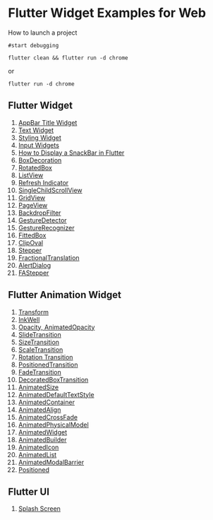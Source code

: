 # Flutter Widget Examples for Web

How to launch a project

`#start debugging`

`flutter clean && flutter run -d chrome`

or

`flutter run -d chrome`

## Flutter Widget
1. [AppBar Title Widget](projects/widgets/w01_appbar_title_widget)
2. [Text Widget](projects/widgets/w02_text_widget)
3. [Styling Widget](projects/widgets/w03_style_widget)
4. [Input Widgets](projects/widgets/w04_input_widgets)
5. [How to Display a SnackBar in Flutter](projects/widgets/w05_snackbar)
6. [BoxDecoration](projects/widgets/w06_box_decoration)
7. [RotatedBox](projects/widgets/w07_rotated_box)
8. [ListView](projects/widgets/w08_list_view)
9. [Refresh Indicator](projects/widgets/w09_refresh_indicator)
10. [SingleChildScrollView](projects/widgets/w10_single_child_scroll_view)
11. [GridView](projects/widgets/w11_grid_view)
12. [PageView](projects/widgets/w12_page_view)
13. [BackdropFilter](projects/widgets/w13_backdrop_filter)
14. [GestureDetector](projects/widgets/w14_gesture_detector)
15. [GestureRecognizer](projects/widgets/w15_gesture_recognizer)
16. [FittedBox](projects/widgets/w16_fitted_box)
17. [ClipOval](projects/animation%20widgets/aw17_clip)
18. [Stepper](projects/animation%20widgets/w18_stepper)
19. [FractionalTranslation](projects/animation%20widgets/w19_fractional_translation)
20. [AlertDialog](projects/animation%20widgets/w20_alert_dialog)
26. [FAStepper](projects/animation%20widgets/w26_fastepper)

## Flutter Animation Widget
1. [Transform](projects/animation%20widgets/aw01_transform)
2. [InkWell](projects/animation%20widgets/aw02_inkwell)
3. [Opacity, AnimatedOpacity](projects/animation%20widgets/aw03_opacity)
4. [SlideTransition](projects/animation%20widgets/aw04_slide_transition)
5. [SizeTransition](projects/animation%20widgets/aw05_size_transition)
6. [ScaleTransition](projects/animation%20widgets/aw06_scale_transition)
7. [Rotation Transition](projects/animation%20widgets/aw07_rotation_transition)
8. [PositionedTransition](projects/animation%20widgets/aw08_positioned_transition)
9. [FadeTransition](projects/animation%20widgets/aw09_fade_transition)
10. [DecoratedBoxTransition](projects/animation%20widgets/aw10_decorated_box_transition)
11. [AnimatedSize](projects/animation%20widgets/aw11_animated_size)
12. [AnimatedDefaultTextStyle](projects/animation%20widgets/aw12_animated_default_text_style)
13. [AnimatedContainer](projects/animation%20widgets/aw13_animated_container)
14. [AnimatedAlign](projects/animation%20widgets/aw14_animated_align)
15. [AnimatedCrossFade](projects/animation%20widgets/aw15_animated_cross_fade)
16. [AnimatedPhysicalModel](projects/animation%20widgets/aw16_animated_physical_model)
17. [AnimatedWidget](projects/animation%20widgets/aw17_animated_widget)
18. [AnimatedBuilder](projects/animation%20widgets/aw18_animated_builder)
19. [AnimatedIcon](projects/animation%20widgets/aw19_animated_icon)
20. [AnimatedList](projects/animation%20widgets/aw20_animated_list)
21. [AnimatedModalBarrier](projects/animation%20widgets/aw21_animated_modal_barrier)
22. [Positioned](projects/animation%20widgets/aw22_animated_positioned)

## Flutter UI
1. [Splash Screen](projects/ui/ui01_splash_screen)
